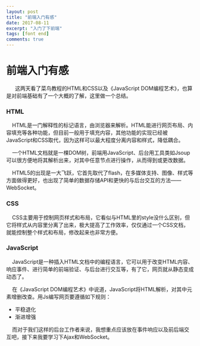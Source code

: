 ```yaml
---
layout: post
title: "前端入门有感"
date: 2017-08-11
excerpt: "入门了下前端"
tags: [font end]
comments: true
---
```


# 前端入门有感

&nbsp; &nbsp;  &nbsp; 这两天看了菜鸟教程的HTML和CSS以及《JavaScript DOM编程艺术》，也算是对前端基础有了一个大概的了解，这里做一个总结。

### HTML

 &nbsp;  &nbsp; HTML是一门解释性的标记语言，由浏览器来解析。HTML能进行网页布局、内容填充等各种功能，但目前一般用于填充内容，其他功能的实现已经被JavaScript和CSS取代，因为这样可以最大程度分离内容和样式，降低耦合。

 &nbsp;  &nbsp; 一个HTML文档就是一棵DOM树，前端用JavaScript、后台用工具类如Jsoup可以很方便地将其解析出来，对其中任意节点进行操作，从而得到或更改数据。

 &nbsp;  &nbsp; HTML5的出现是一大飞跃，它首先取代了flash，在多媒体支持、图像、样式等方面做得更好，也出现了简单的数据存储API和更快的与后台交互的方法——WebSocket。



### CSS

 &nbsp;  &nbsp; CSS主要用于控制网页样式和布局，它看似与HTML里的style没什么区别，但它将样式从内容里分离了出来，极大提高了工作效率，仅仅通过一个CSS文档，就能控制整个样式和布局，修改起来也非常方便。



### JavaScript

 &nbsp;  &nbsp; JavaScript是一种插入HTML文档中的编程语言，它可以用于改变HTML内容、响应事件、进行简单的前端验证、与后台进行交互等，有了它，网页就从静态变成动态了。

 &nbsp;  &nbsp; 在《JavaScript DOM编程艺术》中说道，JavaScript将HTML解析，对其中元素增删改查。用Js编写网页要遵循如下规则：

* 平稳退化
* 渐进增强

 &nbsp;  &nbsp; 而对于我们这样的后台工作者来说，我想重点应该放在事件响应以及前后端交互吧，接下来我要学习下Ajax和WebSocket。